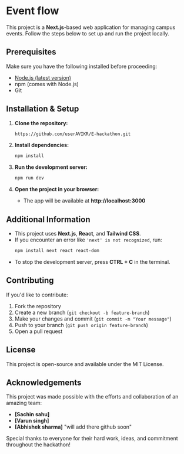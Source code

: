 # Event flow

This project is a **Next.js**-based web application for managing campus events. Follow the steps below to set up and run the project locally.

## **Prerequisites**
Make sure you have the following installed before proceeding:
- [Node.js (latest version)](https://nodejs.org/)
- npm (comes with Node.js)
- Git

## **Installation & Setup**

1. **Clone the repository:**
   ```sh
   https://github.com/userAVIKR/E-hackathon.git
   ```

2. **Install dependencies:**
   ```sh
   npm install
   ```

3. **Run the development server:**
   ```sh
   npm run dev
   ```

4. **Open the project in your browser:**
   - The app will be available at **http://localhost:3000**

## **Additional Information**
- This project uses **Next.js**, **React**, and **Tailwind CSS**.
- If you encounter an error like `'next' is not recognized`, run:
  ```sh
  npm install next react react-dom
  ```
- To stop the development server, press **CTRL + C** in the terminal.

## **Contributing**
If you'd like to contribute:
1. Fork the repository
2. Create a new branch (`git checkout -b feature-branch`)
3. Make your changes and commit (`git commit -m "Your message"`)
4. Push to your branch (`git push origin feature-branch`)
5. Open a pull request

## **License**
This project is open-source and available under the MIT License.


## Acknowledgements

This project was made possible with the efforts and collaboration of an amazing team:

- **[Sachin sahu]** 
- **[Varun singh]**
- **[Abhishek sharma]** 
"will add there github soon"

Special thanks to everyone for their hard work, ideas, and commitment throughout the hackathon!


